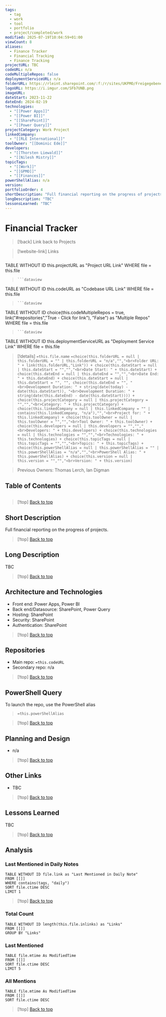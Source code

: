 ```yaml
---
tags:
  - tag
  - work
  - tool
  - portfolio
  - project/completed/work
modified: 2025-07-19T10:04:59+01:00
viewCount: 8
aliases:
  - Finance Tracker
  - Financial Tracking
  - Finance Tracking
projectURL: TBC
codeURL: n/a
codeMultipleRepos: false
deploymentServiceURL: n/a
folderURL: https://rleint.sharepoint.com/:f:/r/sites/UKPMO/Freigegebene%20Dokumente/General/Tools/Financial%20Tracker?csf=1&web=1&e=7tWn8h
logoURL: https://i.imgur.com/SFb7UNB.png
imageURL: 
dateStart: 2023-11-22
dateEnd: 2024-02-19
technologies:
  - "[[Power Apps]]"
  - "[[Power BI]]"
  - "[[SharePoint]]"
  - "[[Power Query]]"
projectCategory: Work Project
linkedCompany:
  - "[[RLE International]]"
toolOwner: "[[Dominic Ede]]"
developers:
  - "[[Thorsten Liewald]]"
  - "[[Nilesh Mistry]]"
topicTags:
  - "[[Work]]"
  - "[[GPMO]]"
  - "[[Finances]]"
powerShellAlias: n/a
version: 
portfolioOrder: 4
shortDescription: "Full financial reporting on the progress of projects."
longDescription: "TBC"
lessonsLearned: "TBC"
---
```


# Financial Tracker

> [!back] Link back to <span class="theme-link">Projects</span>

>[!website-link] Links
> ```dataview
TABLE WITHOUT ID this.projectURL as "Project URL Link"
WHERE file = this.file
>```
>```dataview
TABLE WITHOUT ID this.codeURL as "Codebase URL Link"
WHERE file = this.file
>```
>```dataview
TABLE WITHOUT ID choice(this.codeMultipleRepos = true, link("#repositories","True - Click for link"), "False") as "Multiple Repos"
WHERE file = this.file
>```
>```dataview
TABLE WITHOUT ID this.deploymentServiceURL as "Deployment Service Link"
WHERE file = this.file

>[!details]  `=this.file.name`
>`=choice(this.folderURL = null | this.folderURL = "" | this.folderURL = "n/a","","<br>Folder URL: " + link(this.folderURL,"Link")) + choice(this.dateStart = null | this.dateStart = "","","<br>Date Start: " + this.dateStart) + choice(this.dateEnd = null | this.dateEnd = "","","<br>Date End: " + this.dateEnd) + choice(this.dateStart = null | this.dateStart = "", "", choice(this.dateEnd = "", "<br>Development Duration: " + string(date(today) - date(this.dateStart)), "<br>Development Duration: " + string(date(this.dateEnd) - date(this.dateStart)))) + choice(this.projectCategory = null | this.projectCategory = "","","<br>Category: " + this.projectCategory) + choice(this.linkedCompany = null | this.linkedCompany = "" | contains(this.linkedCompany, "n/a"),"","<br>Project for: " + this.linkedCompany) + choice(this.toolOwner = null | this.toolOwner = "","","<br>Tool Owner: " + this.toolOwner) + choice(this.developers = null | this.developers = "","","<br>Developers: " + this.developers) + choice(this.technologies = null | this.technologies = "","","<br>Technologies: " + this.technologies) + choice(this.topicTags = null | this.topicTags = "","","<br>Topics: " + this.topicTags) + choice(this.powerShellAlias = null | this.powerShellAlias = "" | this.powerShellAlias = "n/a","","<br>PowerShell Alias: " + this.powerShellAlias) + choice(this.version = null | this.version = "","","<br>Version: " + this.version)`

> Previous Owners: <span class="theme-link">Thomas Lerch</span>, <span class="theme-link">Ian Digman</span>

## Table of Contents

```table-of-contents
```

>[!top] [Back to top](#Table%20of%20Contents)

## Short Description

Full financial reporting on the progress of projects.

>[!top] [Back to top](#Table%20of%20Contents)

## Long Description

TBC

>[!top] [Back to top](#Table%20of%20Contents)

## Architecture and Technologies

- Front end: <span class="theme-link">Power Apps</span>, <span class="theme-link">Power BI</span> 
- Back end/Datasource: <span class="theme-link">SharePoint</span>, <span class="theme-link">Power Query</span>
- Hosting: <span class="theme-link">SharePoint</span>
- Security: <span class="theme-link">SharePoint</span>
- Authentication: <span class="theme-link">SharePoint</span>

>[!top] [Back to top](#Table%20of%20Contents)

## Repositories

- Main repo: `=this.codeURL`
- Secondary repo: n/a

>[!top] [Back to top](#Table%20of%20Contents)

## PowerShell Query

To launch the repo, use the <span class="theme-link">PowerShell</span> alias 

> `=this.powerShellAlias`

>[!top] [Back to top](#Table%20of%20Contents)

## Planning and Design

- n/a

>[!top] [Back to top](#Table%20of%20Contents)

## Other Links

- TBC

>[!top] [Back to top](#Table%20of%20Contents)

## Lessons Learned

TBC

>[!top] [Back to top](#Table%20of%20Contents)

## Analysis

### Last Mentioned in Daily Notes

```dataview
TABLE WITHOUT ID file.link as "Last Mentioned in Daily Note"
FROM [[]]
WHERE contains(tags, "daily")
SORT file.ctime DESC
LIMIT 1
```

>[!top] [Back to top](#Table%20of%20Contents)

### Total Count

```dataview
TABLE WITHOUT ID length(this.file.inlinks) as "Links"
FROM [[]]
GROUP BY "Links"
```

### Last Mentioned

```dataview
TABLE file.mtime As ModifiedTime
FROM [[]]
SORT file.ctime DESC
LIMIT 5
```

### All Mentions

```dataview
TABLE file.mtime As ModifiedTime
FROM [[]]
SORT file.ctime DESC
```

>[!top] [Back to top](#Table%20of%20Contents)
